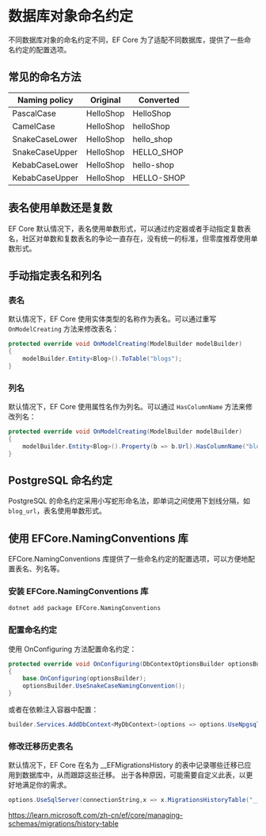 # 数据库对象命名约定

不同数据库对象的命名约定不同，EF Core 为了适配不同数据库，提供了一些命名约定的配置选项。

## 常见的命名方法

| Naming policy  | Original | Converted |
|----------------|--------------|--------------|
| PascalCase     | HelloShop  | HelloShop  |
| CamelCase      | HelloShop  | helloShop  |
| SnakeCaseLower | HelloShop  | hello_shop | 
| SnakeCaseUpper | HelloShop  | HELLO_SHOP |
| KebabCaseLower | HelloShop  | hello-shop |
| KebabCaseUpper | HelloShop  | HELLO-SHOP |

## 表名使用单数还是复数

EF Core 默认情况下，表名使用单数形式，可以通过约定器或者手动指定复数表名，社区对单数和复数表名的争论一直存在，没有统一的标准，但零度推荐使用单数形式。

## 手动指定表名和列名

### 表名

默认情况下，EF Core 使用实体类型的名称作为表名。可以通过重写 `OnModelCreating` 方法来修改表名：

```csharp
protected override void OnModelCreating(ModelBuilder modelBuilder)
{
    modelBuilder.Entity<Blog>().ToTable("blogs");
}
```

### 列名

默认情况下，EF Core 使用属性名作为列名。可以通过 `HasColumnName` 方法来修改列名：

```csharp
protected override void OnModelCreating(ModelBuilder modelBuilder)
{
    modelBuilder.Entity<Blog>().Property(b => b.Url).HasColumnName("blog_url");
}
```

## PostgreSQL 命名约定

PostgreSQL 的命名约定采用小写蛇形命名法，即单词之间使用下划线分隔，如 `blog_url`，表名使用单数形式。

## 使用 EFCore.NamingConventions 库

EFCore.NamingConventions 库提供了一些命名约定的配置选项，可以方便地配置表名、列名等。

### 安装 EFCore.NamingConventions 库

```bash
dotnet add package EFCore.NamingConventions
```

### 配置命名约定

使用 OnConfiguring 方法配置命名约定：

```csharp
protected override void OnConfiguring(DbContextOptionsBuilder optionsBuilder)
{
    base.OnConfiguring(optionsBuilder);
    optionsBuilder.UseSnakeCaseNamingConvention();
}
```

或者在依赖注入容器中配置：

```csharp
builder.Services.AddDbContext<MyDbContext>(options => options.UseNpgsql().UseSnakeCaseNamingConvention());
```

### 修改迁移历史表名

默认情况下，EF Core 在名为 __EFMigrationsHistory 的表中记录哪些迁移已应用到数据库中，从而跟踪这些迁移。 出于各种原因，可能需要自定义此表，以更好地满足你的需求。

```csharp
options.UseSqlServer(connectionString,x => x.MigrationsHistoryTable("__MyMigrationsHistory", "mySchema"));
```

https://learn.microsoft.com/zh-cn/ef/core/managing-schemas/migrations/history-table
